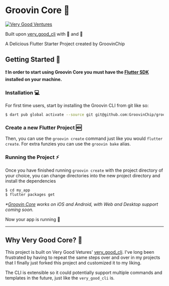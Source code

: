 # Groovin Core 🍪

[![Very Good Ventures][logo]][very_good_ventures_link]

Built upon [very_good_cli](https://github.com/VeryGoodOpenSource/very_good_cli) with 💙 and 🍪

A Delicious Flutter Starter Project created by GroovinChip

## Getting Started 🚀

**❗ In order to start using Groovin Core you must have the [Flutter SDK][flutter_install_link] installed on your machine.**

### Installation 💻

For first time users, start by installing the Groovin CLI from git like so:

```sh
$ dart pub global activate --source git git@github.com:GroovinChip/groovin_cli.git
```

### Create a new Flutter Project 🆕

Then, you can use the `groovin create` command just like you would `flutter create`. For extra funzies you can use the `groovin bake` alias.

### Running the Project ⚡

Once you have finished running `groovin create` with the project directory of your choice, you can change directories into the new project directory and install the dependencies

```sh
$ cd my_app
$ flutter packages get
```

_\*[Groovin Core](https://github.com/GroovinChip/groovin_core) works on iOS and Android, with Web and Desktop support coming soon._

Now your app is running 🎉

---

## Why Very Good Core? 🤔

This project is built on Very Good Vetures' [very_good_cli](https://github.com/VeryGoodOpenSource/very_good_cli). I've long been frustrated by having to repeat the same steps over and over in my projects that I finally just forked this project and customized it to my liking.

The CLI is extensible so it could potentially support multiple commands and templates in the future, just like the `very_good_cli` is.


[firebase_analytics_link]: https://firebase.google.com/products/analytics
[flutter_install_link]: https://flutter.dev/docs/get-started/install
[flutter_localizations_link]: https://api.flutter.dev/flutter/flutter_localizations/flutter_localizations-library.html
[internationalization_link]: https://flutter.dev/docs/development/accessibility-and-localization/internationalization
[github_actions_link]: https://docs.github.com/en/actions/learn-github-actions
[logo]: https://raw.githubusercontent.com/VeryGoodOpenSource/very_good_analysis/main/assets/vgv_logo.png
[scalable_best_practices_blog_link]: https://verygood.ventures/blog/scalable-best-practices?utm_source=github&utm_medium=banner&utm_campaign=CLI
[sentry_link]: https://sentry.io
[very_good_analysis_link]: https://pub.dev/packages/very_good_analysis
[very_good_core_link]: very_good_core.md
[very_good_coverage_link]: https://github.com/marketplace/actions/very-good-coverage
[very_good_cli_link]: https://pub.dev/packages/very_good_cli
[very_good_create]: https://raw.githubusercontent.com/VeryGoodOpenSource/very_good_cli/main/doc/assets/very_good_create.png
[very_good_testing_blog_link]: https://verygood.ventures/blog/guide-to-flutter-testing?utm_source=github&utm_medium=banner&utm_campaign=CLI
[very_good_ventures_link]: https://verygood.ventures/?utm_source=github&utm_medium=banner&utm_campaign=core

